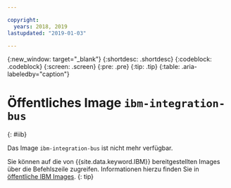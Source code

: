 ```yaml
---

copyright:
  years: 2018, 2019
lastupdated: "2019-01-03"

---
```


{:new_window: target="_blank"}
{:shortdesc: .shortdesc}
{:codeblock: .codeblock}
{:screen: .screen}
{:pre: .pre}
{:tip: .tip}
{:table: .aria-labeledby="caption"}

# Öffentliches Image `ibm-integration-bus`
{: #iib}

Das Image `ibm-integration-bus` ist nicht mehr verfügbar.

Sie können auf die von {{site.data.keyword.IBM}} bereitgestellten Images über die Befehlszeile zugreifen. Informationen hierzu finden Sie in [öffentliche IBM Images](/docs/services/Registry/registry_public_images.html#public_images).
{: tip}
